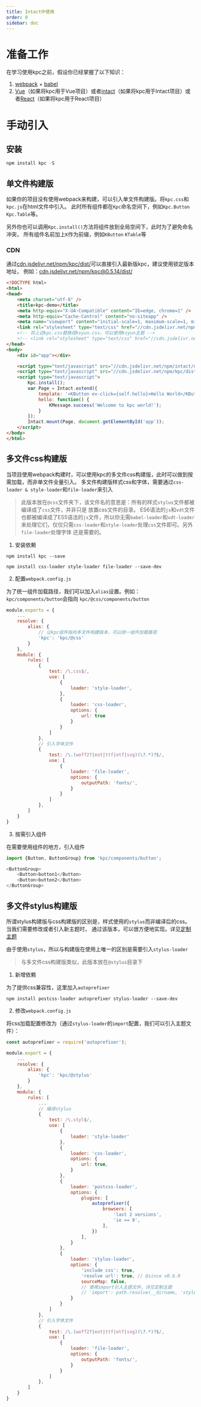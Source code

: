 ```yaml
---
title: Intact中使用
order: 0
sidebar: doc
---
```


# 准备工作

在学习使用kpc之前，假设你已经掌握了以下知识：

1. [webpack][1] + [babel][2]
2. [Vue][3]（如果将kpc用于Vue项目）或者[intact][4]（如果将kpc用于Intact项目）或者[React][7]（如果将kpc用于React项目）

# 手动引入

## 安装

```js
npm install kpc -S
```

## 单文件构建版

如果你的项目没有使用webpack来构建，可以引入单文件构建版。将`kpc.css`和`kpc.js`在html文件中引入。
此时所有组件都在`Kpc`命名空间下，例如`Kpc.Button` `Kpc.Table`等。

另外你也可以调用`Kpc.install()`方法将组件放到全局空间下，此时为了避免命名冲突，
所有组件名前加上`K`作为前缀，例如`KButton` `KTable`等

### CDN

通过[cdn.jsdelivr.net/npm/kpc/dist/](https://cdn.jsdelivr.net/npm/kpc/dist/)可以直接引入最新版kpc，建议使用锁定版本地址，
例如：[cdn.jsdelivr.net/npm/kpc@0.5.14/dist/](https://cdn.jsdelivr.net/npm/kpc@0.5.14/dist/)

```html
<!DOCTYPE html>
<html>
<head>
    <meta charset="utf-8" />
    <title>kpc-demo</title>
    <meta http-equiv="X-UA-Compatible" content="IE=edge, chrome=1" />
    <meta http-equiv="Cache-Control" content="no-siteapp" />
    <meta name="viewport" content="initial-scale=1, maximum-scale=1, minimum-scale=1, user-scalable=no" />
    <link rel="stylesheet" type="text/css" href="//cdn.jsdelivr.net/npm/kpc/dist/kpc.css" />
    <!-- 将上述kpc.css替换成ksyun.css，可以使用ksyun主题 -->
    <!-- <link rel="stylesheet" type="text/css" href="//cdn.jsdelivr.net/npm/kpc/dist/ksyun.css" /> -->
</head>
<body>
    <div id="app"></div>

    <script type="text/javascript" src="//cdn.jsdelivr.net/npm/intact/dist/intact.min.js"></script>
    <script type="text/javascript" src="//cdn.jsdelivr.net/npm/kpc/dist/kpc.min.js"></script>
    <script type="text/javascript">
        Kpc.install();
        var Page = Intact.extend({
            template: '<KButton ev-click={self.hello}>Hello World</KButton>',
            hello: function() {
                KMessage.success('Welcome to kpc world!');
            }
        });
        Intact.mount(Page, document.getElementById('app'));
    </script>
</body>
</html>
```

## 多文件css构建版

当项目使用webpack构建时，可以使用kpc的多文件css构建版，此时可以做到按需加载，而非单文件全量引入。
多文件构建版样式css和字体，需要通过`css-loader & style-loader`和`file-loader`来引入

> 此版本放在`@css`文件夹下，该文件名的意思是：所有的样式`stylus`文件都被编译成了`css`文件，并非只是
> 放置css文件的目录。
> ES6语法的`js`和`vdt`文件也都被编译成了ES5语法的`js`文件，所以你无需`babel-loader`和`vdt-loader`
> 来处理它们，仅仅只需`css-loader`和`style-loader`处理`css`文件即可。另外`file-loader`处理字体
> 还是需要的。

1. 安装依赖

```shell
npm install kpc --save

npm install css-loader style-loader file-loader --save-dev
```

2. 配置`webpack.config.js`

为了统一组件加载路径，我们可以加入`alias`设置。例如：`kpc/components/button`会指向
`kpc/@css/components/button`

```js
module.exports = {
    ...
    resolve: {
        alias: {
            // 让kpc组件指向多文件构建版本，可以统一组件加载路径
            'kpc': 'kpc/@css'
        }
    },
    module: {
        rules: [
            {
                test: /\.css$/,
                use: [
                    {
                        loader: 'style-loader',
                    },
                    {
                        loader: 'css-loader',
                        options: {
                            url: true
                        }
                    }
                ]
            },
            // 引入字体文件
            {
                test: /\.(woff2?|eot|ttf|otf|svg)(\?.*)?$/,
                use: [
                    {
                        loader: 'file-loader',
                        options: {
                            outputPath: 'fonts/',
                        }
                    }
                ]
            },
        ]
    }
}
```

3. 按需引入组件

在需要使用组件的地方，引入组件

```js
import {Button, ButtonGroup} from 'kpc/components/button';

<ButtonGroup>
    <Button>button1</Button>
    <Button>button2</Button>
</ButtonGroup>
```

## 多文件stylus构建版

所谓stylus构建版与css构建版的区别是，样式使用的`stylus`而非编译后的css。当我们需要修改或者引入新主题时，
通过该版本，可以很方便地实现。详见[定制主题][6]

由于使用`stylus`，所以与构建版在使用上唯一的区别是需要引入`stylus-loader`

> 与多文件css构建版类似，此版本放在`@stylus`目录下

1. 新增依赖

为了提供css兼容性，这里加入`autoprefixer`

```shell
npm install postcss-loader autoprefixer stylus-loader --save-dev
```

2. 修改`webpack.config.js`

将css加载配置修改为（通过`stylus-loader`的`import`配置，我们可以引入主题文件）：

```js
const autoprefixer = require('autoprefixer');

module.export = {
    ...
    resolve: {
        alias: {
            'kpc': 'kpc/@stylus'
        }
    },
    module: {
        rules: [
            ...
            // 编译stylus
            {
                test: /\.styl$/,
                use: [
                    {
                        loader: 'style-loader'
                    },
                    {
                        loader: 'css-loader', 
                        options: {
                            url: true,
                        }
                    },
                    {
                        loader: 'postcss-loader',
                        options: {
                            plugins: [
                                autoprefixer({
                                    browsers: [
                                        'last 2 versions',
                                        'ie >= 9',
                                    ],
                                })
                            ],
                        }
                    },
                    {
                        loader: 'stylus-loader', 
                        options: {
                            'include css': true,
                            'resolve url': true, // @since v0.6.0
                            sourceMap: false,
                            // 使用import引入主题文件，详见定制主题
                            // 'import': path.resolve(__dirname, 'styles/themes/ksyun/index.styl'),
                        }
                    }
                ]
            },
            // 引入字体文件
            {
                test: /\.(woff2?|eot|ttf|otf|svg)(\?.*)?$/,
                use: [
                    {
                        loader: 'file-loader',
                        options: {
                            outputPath: 'fonts/',
                        }
                    }
                ]
            },
        ]
    }
}
```

[1]: https://webpack.js.org/
[2]: https://babeljs.io/
[3]: https://cn.vuejs.org/index.html
[4]: http://javey.github.io/intact/
[5]: http://yeoman.io/
[6]: ../theme/
[7]: https://reactjs.org/
